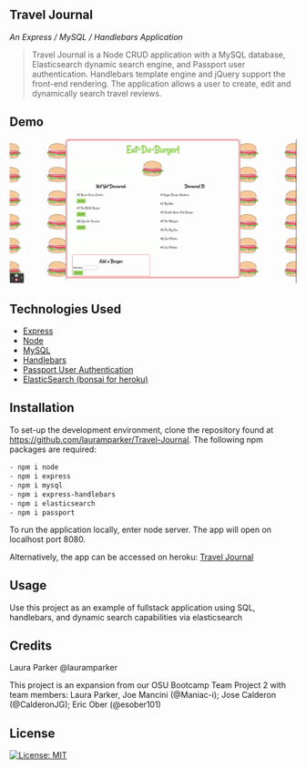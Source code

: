 ## Travel Journal
 _An Express / MySQL / Handlebars Application_


>  Travel Journal is a Node CRUD application with a MySQL database, Elasticsearch dynamic search engine, and Passport user authentication. Handlebars template engine and jQuery support the front-end rendering. The application allows a user to create, edit and dynamically search travel reviews.  


## Demo

![travel journal demo](https://github.com/lauramparker/MVC-Hamburger/blob/main/images/MVC-Hamburgers.gif)

## Technologies Used
- [Express](https://expressjs.com/)
- [Node](https://nodejs.org/en/download/)
- [MySQL](https://www.mysql.com/)
- [Handlebars](https://handlebarsjs.com)
- [Passport User Authentication](https://passportjs.org)
- [ElasticSearch (bonsai for heroku)](https://bonsai.io/)


## Installation

To set-up the development environment, clone the repository found at https://github.com/lauramparker/Travel-Journal. The following npm packages are required: 
```
- npm i node 
- npm i express
- npm i mysql
- npm i express-handlebars
- npm i elasticsearch
- npm i passport
```

To run the application locally, enter node server. The app will open on localhost port 8080.

Alternatively, the app can be accessed on heroku: [Travel Journal](https://travel-journal-lmp.herokuapp.com/)

## Usage
Use this project as an example of fullstack application using SQL, handlebars, and dynamic search capabilities via elasticsearch

## Credits
Laura Parker @lauramparker

This project is an expansion from our OSU Bootcamp Team Project 2 with team members: Laura Parker, Joe Mancini (@Maniac-i); Jose Calderon (@CalderonJG); Eric Ober (@esober101)

## License
[![License: MIT](https://img.shields.io/badge/License-MIT-yellow.svg)](https://opensource.org/licenses/MIT)
